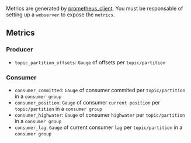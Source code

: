 Metrics are generated by [prometheus_client](https://github.com/prometheus/client_python). You must be responsable of setting up a `webserver` to expose the `metrics`.

## Metrics

### Producer

* `topic_partition_offsets`: `Gauge` of offsets per `topic/partition`

### Consumer

* `consumer_committed`: `Gauge` of consumer commited per `topic/partition` in a `consumer group`
* `consumer_position`: `Gauge` of consumer `current position` per `topic/partition` in a `consumer group`
* `consumer_highwater`: `Gauge` of consumer `highwater` per `topic/partition` in a `consumer group`
* `consumer_lag`: `Gauge` of current consumer `lag` per `topic/partition` in a `consumer group`

